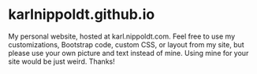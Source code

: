 karlnippoldt.github.io
======================
My personal website, hosted at karl.nippoldt.com. Feel free to use my customizations, Bootstrap code, custom CSS, or layout from my site, but please use your own picture and text instead of mine. Using mine for your site would be just weird. Thanks!

